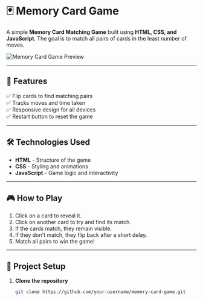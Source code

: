 # 🃏 Memory Card Game  

A simple **Memory Card Matching Game** built using **HTML, CSS, and JavaScript**. The goal is to match all pairs of cards in the least number of moves.  

![Memory Card Game Preview](https://via.placeholder.com/800x400) <!-- Replace with actual screenshot -->

---

## 🚀 Features  

✅ Flip cards to find matching pairs  
✅ Tracks moves and time taken  
✅ Responsive design for all devices  
✅ Restart button to reset the game  

---

## 🛠️ Technologies Used  

- **HTML** - Structure of the game  
- **CSS** - Styling and animations  
- **JavaScript** - Game logic and interactivity  

---

## 🎮 How to Play  

1. Click on a card to reveal it.  
2. Click on another card to try and find its match.  
3. If the cards match, they remain visible.  
4. If they don't match, they flip back after a short delay.  
5. Match all pairs to win the game!  

---

## 📂 Project Setup  

1. **Clone the repository**  
   ```sh
   git clone https://github.com/your-username/memory-card-game.git
